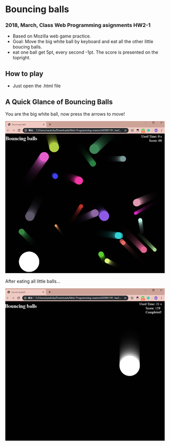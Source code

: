 # Bouncing balls
### 2018, March, Class Web Programming asignments HW2-1

* Based on Mozilla web game practice.
* Goal: Move the big white ball by keyboard and eat all the other little boucing balls.
* eat one ball get 5pt, every second -1pt. The score is presented on the topright.

## How to play
* Just open the .html file

## A Quick Glance of Bouncing Balls
You are the big white ball, now press the arrows to move!

![Game start!](BouncingBall_start.png)

After eating all little balls...

![Game Finish!](BouncingBall_complete.png)
